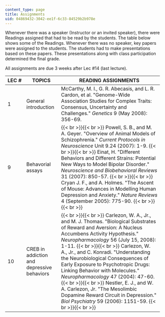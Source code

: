 ```yaml
---
content_type: page
title: Assignments
uid: 04869432-3042-ee1f-6c33-84529b2b978e
---
```


Whenever there was a speaker (Instructor or an invited speaker), there were Readings assigned that had to be read by the students. The table below shows some of the Readings. Whenever there was no speaker, key papers were assigned to the students. The students had to make presentations based on these papers. These presentations along with class participation determined the final grade.

All assignments are due 3 weeks after Lec #14 (last lecture).

| LEC # | TOPICS | READING ASSIGNMENTS |
| --- | --- | --- |
| 1 | General introduction | McCarthy, M. I., G. R. Abecasis, and L. R. Cardon, et al. "Genome-Wide Association Studies for Complex Traits: Consensus, Uncertainty and Challenges." _Genetics_ 9 (May 2008): 356-69. |
| 9 | Behavorial assays |  {{< br >}}{{< br >}} Powell, S. B., and M. A. Geyer. "Overview of Animal Models of Schizophrenia." _Current Protocols in Neuroscience_ Unit 9.24 (2007): 1-9. {{< br >}}{{< br >}} Einat, H. "Different Behaviors and Different Strains: Potential New Ways to Model Bipolar Disorder." _Neuroscience and Biobehavioral Reviews_ 31 (2007): 850-57. {{< br >}}{{< br >}} Cryan J. F., and A. Holmes. "The Ascent of Mouse: Advances in Modelling Human Depression and Anxiety." _Nature Reviews_ 4 (September 2005): 775-90. {{< br >}}{{< br >}}  |
| 10 | CREB in addiction and depressive behaviors |  {{< br >}}{{< br >}} Carlezon, W. A., Jr., and M. J. Thomas. "Biological Substrates of Reward and Aversion: A Nucleus Accumbens Activity Hypothesis." _Neuropharmacology_ 56 (July 15, 2008): 1-11. {{< br >}}{{< br >}} Carlezon, W. A., Jr., and C. Konradi. "Understanding the Neurobiological Consequences of Early Exposure to Psychotropic Drugs: Linking Behavior with Molecules." _Neuropharmacology_ 47 (2004): 47-60. {{< br >}}{{< br >}} Nestler, E. J., and W. A. Carlezon, Jr. "The Mesolimbic Dopamine Reward Circuit in Depression." _Biol Psychiatry_ 59 (2006): 1151-59. {{< br >}}{{< br >}}